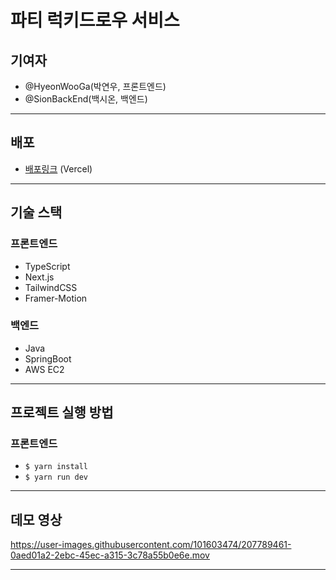 # 파티 럭키드로우 서비스

## 기여자

- @HyeonWooGa(박연우, 프론트엔드)
- @SionBackEnd(백시온, 백엔드)

---

## 배포

- [배포링크](https://party-luckydraw.vercel.app/) (Vercel)

---

## 기술 스택

### 프론트엔드
- TypeScript
- Next.js
- TailwindCSS
- Framer-Motion

### 백엔드
- Java
- SpringBoot
- AWS EC2

---

## 프로젝트 실행 방법

### 프론트엔드
- `$ yarn install`
- `$ yarn run dev`

---

## 데모 영상

https://user-images.githubusercontent.com/101603474/207789461-0aed01a2-2ebc-45ec-a315-3c78a55b0e6e.mov

---
